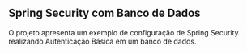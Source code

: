 ## Spring Security com Banco de Dados

O projeto apresenta um exemplo de configuração de Spring Security realizando Autenticação Básica em um banco de dados.